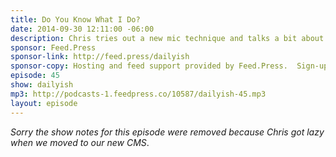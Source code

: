 ```yaml
---
title: Do You Know What I Do?
date: 2014-09-30 12:11:00 -06:00
description: Chris tries out a new mic technique and talks a bit about what he does. Do you know what he does?
sponsor: Feed.Press
sponsor-link: http://feed.press/dailyish
sponsor-copy: Hosting and feed support provided by Feed.Press.  Sign-up today and try FeedPress on a 14 day trial (no contracts or commitments). Use promo code "dailyish" during checkout to get 10% off your first year.
episode: 45
show: dailyish
mp3: http://podcasts-1.feedpress.co/10587/dailyish-45.mp3
layout: episode
---
```


<em>Sorry the show notes for this episode were removed because Chris got lazy when we moved to our new CMS</em>.
